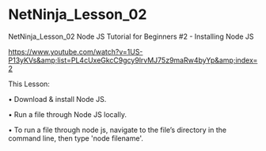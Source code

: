 # NetNinja_Lesson_02

NetNinja_Lesson_02  Node JS Tutorial for Beginners #2 - Installing Node JS  

https://www.youtube.com/watch?v=1US-P13yKVs&amp;list=PL4cUxeGkcC9gcy9lrvMJ75z9maRw4byYp&amp;index=2  

This Lesson:

• Download & install Node JS. 

• Run a file through Node JS locally.

• To run a file through node js, navigate to the file’s directory in the command line, then type 'node filename'.
